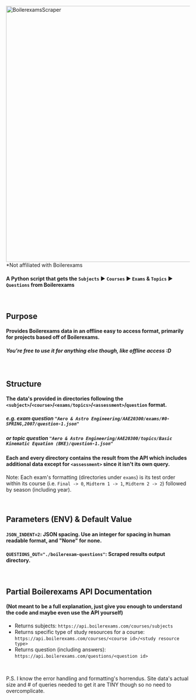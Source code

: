 <img width="700" height="auto" alt="BoilerexamsScraper" src="https://github.com/user-attachments/assets/be548c88-11d3-41a4-906a-fad983ee6f78" alt="BoilerexamsScraper" /><br/>
*Not affiliated with Boilerexams

#### A Python script that gets the `Subjects` ▶ `Courses` ▶ `Exams` & `Topics` ▶ `Questions` from Boilerexams

<br/>

## Purpose
#### Provides Boilerexams data in an offline easy to access format, primarily for projects based off of Boilerexams.
##### You're free to use it for anything else though, like offline access :D

<br/>

## Structure
#### The data's provided in directories following the `<subject>`/`<course>`/`<exams/topics>`/`<assessment>`/`question` format.
##### e.g. exam question `"Aero & Astro Engineering/AAE20300/exams/#0-SPRING,2007/question-1.json"`
##### or topic question `"Aero & Astro Engineering/AAE20300/topics/Basic Kinematic Equation (BKE)/question-1.json"`
#### Each and every directory contains the result from the API which includes additional data except for `<assessment>` since it isn't its own query.

Note: Each exam's formatting (directories under `exams`) is its test order within its course (i.e. `Final -> 0`, `Midterm 1 -> 1`, `Midterm 2 -> 2`) followed by season (including year).

<br/>

## Parameters (ENV) & Default Value
#### `JSON_INDENT=2`: JSON spacing. Use an integer for spacing in human readable format, and "None" for none.
#### `QUESTIONS_OUT="./boilerexam-questions"`: Scraped results output directory.

<br/>

## Partial Boilerexams API Documentation
#### (Not meant to be a full explanation, just give you enough to understand the code and maybe even use the API yourself)
- Returns subjects: `https://api.boilerexams.com/courses/subjects`
- Returns specific type of study resources for a course: `https://api.boilerexams.com/courses/<course id>/<study resource type>`
- Returns question (including answers): `https://api.boilerexams.com/questions/<question id>`

<br/>

P.S. I know the error handling and formatting's horrendus. Site data's actual size and # of queries needed to get it are TINY though so no need to overcomplicate.




